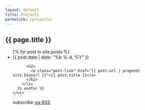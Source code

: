 ```yaml
---
layout: default
title: Projects
permalink: /projects/
---
```



<div class="container">
  <div class="row">
    <h2><i class="fa fa-code" aria-hidden="true"></i> {{ page.title }}</h2>
  </div>


  <ul>
      {% for post in site.posts %}
        <li>
          <span class="post-meta">{{ post.date | date: "%b %-d, %Y" }}</span>

          <h2>
            <a class="post-link" href="{{ post.url | prepend: site.baseurl }}">{{ post.title }}</a>
          </h2>
        </li>
      {% endfor %}
    </ul>

  <p class="rss-subscribe">subscribe <a href="{{ "/feed.xml" | prepend: site.baseurl }}">via RSS</a></p>

</div>